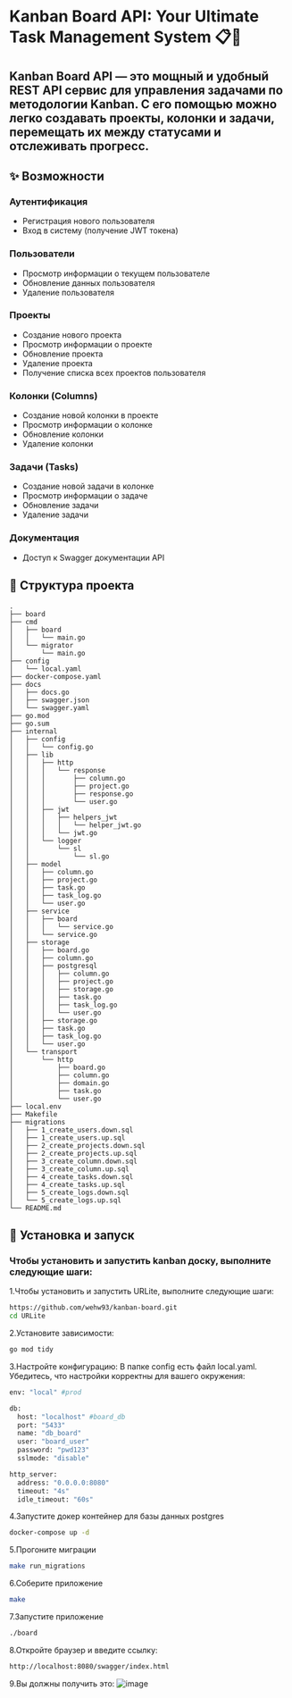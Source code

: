# Kanban Board API: Your Ultimate Task Management System 📋🚀
## Kanban Board API — это мощный и удобный REST API сервис для управления задачами по методологии Kanban. С его помощью можно легко создавать проекты, колонки и задачи, перемещать их между статусами и отслеживать прогресс.
## ✨ Возможности
### Аутентификация
- Регистрация нового пользователя
- Вход в систему (получение JWT токена)
### Пользователи
- Просмотр информации о текущем пользователе
- Обновление данных пользователя
- Удаление пользователя
### Проекты
- Создание нового проекта
- Просмотр информации о проекте
- Обновление проекта
- Удаление проекта
- Получение списка всех проектов пользователя
### Колонки (Columns)
- Создание новой колонки в проекте
- Просмотр информации о колонке
- Обновление колонки
- Удаление колонки
### Задачи (Tasks)
- Создание новой задачи в колонке
- Просмотр информации о задаче
- Обновление задачи
- Удаление задачи
### Документация
- Доступ к Swagger документации API
## 📂 Структура проекта
```plaintext
.
├── board
├── cmd
│   ├── board
│   │   └── main.go
│   └── migrator
│       └── main.go
├── config
│   └── local.yaml
├── docker-compose.yaml
├── docs
│   ├── docs.go
│   ├── swagger.json
│   └── swagger.yaml
├── go.mod
├── go.sum
├── internal
│   ├── config
│   │   └── config.go
│   ├── lib
│   │   ├── http
│   │   │   └── response
│   │   │       ├── column.go
│   │   │       ├── project.go
│   │   │       ├── response.go
│   │   │       └── user.go
│   │   ├── jwt
│   │   │   ├── helpers_jwt
│   │   │   │   └── helper_jwt.go
│   │   │   └── jwt.go
│   │   └── logger
│   │       └── sl
│   │           └── sl.go
│   ├── model
│   │   ├── column.go
│   │   ├── project.go
│   │   ├── task.go
│   │   ├── task_log.go
│   │   └── user.go
│   ├── service
│   │   ├── board
│   │   │   └── service.go
│   │   └── service.go
│   ├── storage
│   │   ├── board.go
│   │   ├── column.go
│   │   ├── postgresql
│   │   │   ├── column.go
│   │   │   ├── project.go
│   │   │   ├── storage.go
│   │   │   ├── task.go
│   │   │   ├── task_log.go
│   │   │   └── user.go
│   │   ├── storage.go
│   │   ├── task.go
│   │   ├── task_log.go
│   │   └── user.go
│   └── transport
│       └── http
│           ├── board.go
│           ├── column.go
│           ├── domain.go
│           ├── task.go
│           └── user.go
├── local.env
├── Makefile
├── migrations
│   ├── 1_create_users.down.sql
│   ├── 1_create_users.up.sql
│   ├── 2_create_projects.down.sql
│   ├── 2_create_projects.up.sql
│   ├── 3_create_column.down.sql
│   ├── 3_create_column.up.sql
│   ├── 4_create_tasks.down.sql
│   ├── 4_create_tasks.up.sql
│   ├── 5_create_logs.down.sql
│   └── 5_create_logs.up.sql
└── README.md
```
## 🚀 Установка и запуск
### Чтобы установить и запустить kanban доску, выполните следующие шаги:
1.Чтобы установить и запустить URLite, выполните следующие шаги:
```bash
https://github.com/wehw93/kanban-board.git
cd URLite
```
2.Установите зависимости:
```bash
go mod tidy
```
3.Настройте конфигурацию:
В папке config есть файл local.yaml. Убедитесь, что настройки корректны для вашего окружения:
```bash
env: "local" #prod

db:
  host: "localhost" #board_db
  port: "5433"
  name: "db_board"
  user: "board_user"
  password: "pwd123"
  sslmode: "disable"

http_server:
  address: "0.0.0.0:8080"
  timeout: "4s"
  idle_timeout: "60s"
```
4.Запустите докер контейнер для базы данных postgres
```bash
docker-compose up -d
```
5.Прогоните миграции
```bash
make run_migrations
```
6.Соберите приложение
```bash
make
```
7.Запустите приложение
```bash
./board
```
8.Откройте браузер и введите ссылку:
```bash
http://localhost:8080/swagger/index.html
```
9.Вы должны получить это:
![image](https://github.com/user-attachments/assets/30dca6ae-2f14-4ffe-b02b-498b7d27e6c7)

